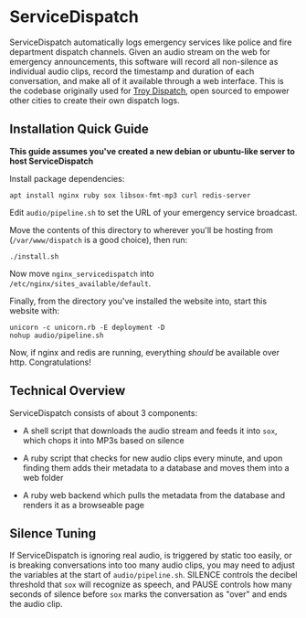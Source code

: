 # ServiceDispatch

ServiceDispatch automatically logs emergency services like police and fire department dispatch channels. Given an audio stream on the web for emergency announcements, this software will record all non-silence as individual audio clips, record the timestamp and duration of each conversation, and make all of it available through a web interface. This is the codebase originally used for [Troy Dispatch](https://troydispatch.com/), open sourced to empower other cities to create their own dispatch logs.

## Installation Quick Guide

**This guide assumes you've created a new debian or ubuntu-like server to host ServiceDispatch**

Install package dependencies:

```
apt install nginx ruby sox libsox-fmt-mp3 curl redis-server
```

Edit `audio/pipeline.sh` to set the URL of your emergency service broadcast.

Move the contents of this directory to wherever you'll be hosting from (`/var/www/dispatch` is a good choice), then run:

```
./install.sh
```

Now move `nginx_servicedispatch` into `/etc/nginx/sites_available/default`.

Finally, from the directory you've installed the website into, start this website with:

```
unicorn -c unicorn.rb -E deployment -D
nohup audio/pipeline.sh
```

Now, if nginx and redis are running, everything _should_ be available over http. Congratulations!

## Technical Overview

ServiceDispatch consists of about 3 components:

* A shell script that downloads the audio stream and feeds it into `sox`, which chops it into MP3s based on silence

* A ruby script that checks for new audio clips every minute, and upon finding them adds their metadata to a database and moves them into a web folder

* A ruby web backend which pulls the metadata from the database and renders it as a browseable page

## Silence Tuning

If ServiceDispatch is ignoring real audio, is triggered by static too easily, or is breaking conversations into too many audio clips, you may need to adjust the variables at the start of `audio/pipeline.sh`. SILENCE controls the decibel threshold that `sox` will recognize as speech, and PAUSE controls how many seconds of silence before `sox` marks the conversation as "over" and ends the audio clip.
